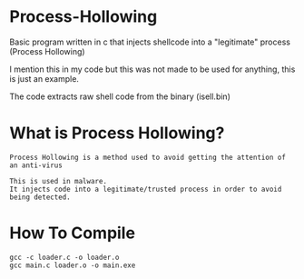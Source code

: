# Process-Hollowing
Basic program written in c that injects shellcode into a "legitimate" process (Process Hollowing)

I mention this in my code but this was not made to be used for anything, this is just an example.

The code extracts raw shell code from the binary (isell.bin)

# What is Process Hollowing?

```
Process Hollowing is a method used to avoid getting the attention of an anti-virus

This is used in malware.
It injects code into a legitimate/trusted process in order to avoid being detected.
```

# How To Compile
```
gcc -c loader.c -o loader.o
gcc main.c loader.o -o main.exe
```
